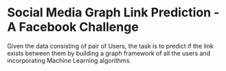 # Social Media Graph Link Prediction - A Facebook Challenge
Given the data consisting of pair of Users, the task is to predict if the link exists between them by building a graph framework of all the users and incorporating Machine Learning algorithms.
